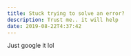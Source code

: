 ```yaml
---
title: Stuck trying to solve an error?
description: Trust me.. it will help
date: 2019-08-22T4:37:42
---
```

Just google it lol
